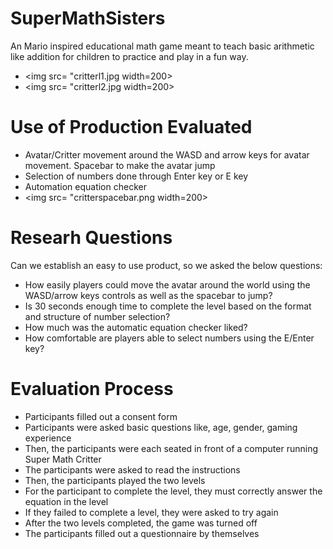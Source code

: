 # SuperMathSisters
An Mario inspired educational math game meant to teach basic arithmetic like addition for children to practice and play in a fun way.
- <img src= "critterl1.jpg width=200><br>
- <img src= "critterl2.jpg width=200><br>

# Use of Production Evaluated
- Avatar/Critter movement around the WASD and arrow keys for avatar movement. Spacebar to make the avatar jump 
- Selection of numbers done through Enter key or E key
- Automation equation checker
- <img src= "critterspacebar.png width=200><br>
  
# Researh Questions
Can we establish an easy to use product, so we asked the below questions:
- How easily players could move the avatar around the world using the WASD/arrow keys controls as well as the spacebar to jump? 
- Is 30 seconds enough time to complete the level based on the format and structure of number selection?
- How much was the automatic equation checker liked?
- How comfortable are players able to select numbers using the E/Enter key?

# Evaluation Process
- Participants filled out a consent form 
- Participants were asked basic questions like, age, gender, gaming experience
- Then, the participants were each seated in front of a computer running Super Math Critter
- The participants were asked to read the instructions
- Then, the participants played the two levels
- For the participant to complete the level, they must correctly answer the equation in the level
- If they failed to complete a level, they were asked to try again
- After the two levels completed, the game was turned off
- The participants filled out a questionnaire by themselves



